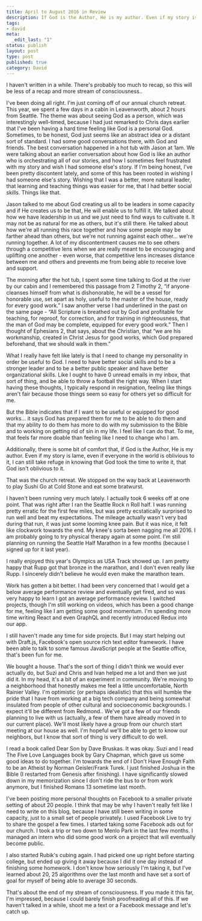 ```yaml
---
title: April to August 2016 in Review
description: If God is the Author, He is my author. Even if my story is lame, even if everyone in the world is oblivious to it, I can still take refuge in knowing that God took the time to write it, that God isn't oblivious to it.
tags:
- david
meta:
  _edit_last: "1"
status: publish
layout: post
type: post
published: true
category: David
---
```


I haven't written in a while. There's probably too much to recap, so this will be less of a recap and more stream of consciousness..

I've been doing all right. I'm just coming off of our annual church retreat. This year, we spent a few days in a cabin in Leavenworth, about 2 hours from Seattle. The theme was about seeing God as a person, which was interestingly well-timed, because I had just remarked to Chris days earlier that I've been having a hard time feeling like God is a personal God. Sometimes, to be honest, God just seems like an abstract idea or a distant sort of standard. I had some good conversations there, with God and friends. The best conversation happened in a hot tub with Jason at 1am. We were talking about an earlier conversation about how God is like an author who is orchestrating all of our stories, and how I sometimes feel frustrated with my story and wish I had someone else's story. If I'm being honest, I've been pretty discontent lately, and some of this has been rooted in wishing I had someone else's story. Wishing that I was a better, more natural leader, that learning and teaching things was easier for me, that I had better social skills. Things like that.

Jason talked to me about God creating us all to be leaders in some capacity and if He creates us to be that, He will enable us to fulfill it. We talked about how we have leadership in us and we just need to find ways to cultivate it. It may not be as natural for me as others, but it's still there. He talked about how we're all running this race together and how some people may be farther ahead than others, but we're not running against each other... we're running together. A lot of my discontentment causes me to see others through a competitive lens when we are really meant to be encouraging and uplifting one another - even worse, that competitive lens increases distance between me and others and prevents me from being able to receive love and support.

The morning after the hot tub, I spent some time talking to God at the river by our cabin and I remembered this passage from 2 Timothy 2, “if anyone cleanses himself from what is dishonorable, he will be a vessel for honorable use, set apart as holy, useful to the master of the house, ready for every good work.” I saw another verse I had underlined in the past on the same page  - “All Scripture is breathed out by God and profitable for teaching, for reproof, for correction, and for training in righteousness, that the man of God may be complete, equipped for every good work.” Then I thought of Ephesians 2, that says, about the Christian, that “we are his workmanship, created in Christ Jesus for good works, which God prepared beforehand, that we should walk in them.”

What I really have felt like lately is that I need to change my personality in order be useful to God. I need to have better social skills and to be a stronger leader and to be a better public speaker and have better organizational skills. Like I ought to have 0 unread emails in my inbox, that sort of thing, and be able to throw a football the right way. When I start having these thoughts, I typically respond in resignation, feeling like things aren't fair because those things seem so easy for others yet so difficult for me.

But the Bible indicates that if I want to be useful or equipped for good works... it says God has prepared them for me to be able to do them and that my ability to do them has more to do with my submission to the Bible and to working on getting rid of sin in my life. I feel like I can do that. To me, that feels far more doable than feeling like I need to change who I am.

Additionally, there is some bit of comfort that, if God is the Author, He is my author. Even if my story is lame, even if everyone in the world is oblivious to it, I can still take refuge in knowing that God took the time to write it, that God isn't oblivious to it.

That was the church retreat. We stopped on the way back at Leavenworth to play Sushi Go at Cold Stone and eat some bratwurst.

I haven't been running very much lately. I actually took 6 weeks off at one point. That was right after I ran the Seattle Rock n Roll half. I was running pretty erratic for the first few miles, but was pretty ecstatically surprised to run well and beat my expectations. The mileage actually wasn't very bad during that run, it was just some looming knee pain. But it was nice, it felt like clockwork towards the end. My knee's sorta been nagging me all 2016. I am probably going to try physical therapy again at some point. I'm still planning on running the Seattle Half Marathon in a few months (because I signed up for it last year).

I really enjoyed this year's Olympics as USA Track showed up. I am pretty happy that Rupp got that bronze in the marathon, and I don't even really like Rupp. I sincerely didn't believe he would even make the marathon team.

Work has gotten a bit better. I had been very concerned that I would get a below average performance review and eventually get fired, and so was very happy to learn I got an average performance review. I switched projects, though I'm still working on videos, which has been a good change for me, feeling like I am getting some good momentum. I'm spending more time writing React and even GraphQL and recently introduced Redux into our app.

I still haven't made any time for side projects. But I may start helping out with Draft.js, Facebook's open source rich text editor framework. I have been able to talk to some famous JavaScript people at the Seattle office, that's been fun for me.

We bought a house. That's the sort of thing I didn't think we would ever actually do, but Suzi and Chris and Ivan helped me a lot and then we just did it. In my head, it's a bit of an experiment in community. We're moving to a neighborhood that honestly makes me feel a little uncomfortable, North Rainier Valley. I'm optimistic (or perhaps idealistic) that this will humble the pride that I have from working at a big tech company and being somewhat insulated from people of other cultural and socioeconomic backgrounds. I expect it'll be different from Redmond.. We've got a few of our friends planning to live with us (actually, a few of them have already moved in to our current place). We'll most likely have a group from our church start meeting at our house as well. I'm hopeful we'll be able to get to know our neighbors, but I know that sort of thing is very difficult to do well.

I read a book called Dear Son by Dave Bruskas. It was okay. Suzi and I read The Five Love Languages book by Gary Chapman, which gave us some good ideas to do together. I'm towards the end of I Don't Have Enough Faith to be an Atheist by Norman Geisler/Frank Turek. I just finished Joshua in the Bible (I restarted from Genesis after finishing). I have significantly slowed down in my memorization since I don't ride the bus to or from work anymore, but I finished Romans 13 sometime last month.

I've been posting more personal thoughts on Facebook to a smaller private setting of about 20 people. I think that may be why I haven't really felt like I need to write on this blog, because I have still been writing in some capacity, just to a small set of people privately. I used Facebook Live to try to share the gospel a few times. I started taking some Facebook ads out for our church. I took a trip or two down to Menlo Park in the last few months. I managed an intern who did some good work on a project that will eventually become public.

I also started Rubik's cubing again. I had picked one up right before starting college, but ended up giving it away because I did it one day instead of finishing some homework. I don't know how seriously I'm taking it, but I've learned about 20, 25 algorithms over the last month and have set a sort of goal for myself of being able to average 30 seconds.

That's about the end of my stream of consciousness. If you made it this far, I'm impressed, because I could barely finish proofreading all of this. If we haven't talked in a while, shoot me a text or a Facebook message and let's catch up.
